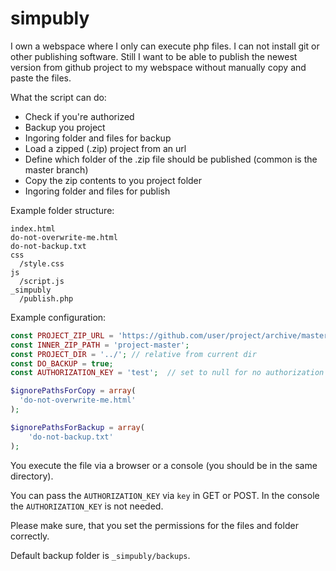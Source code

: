 simpubly
========

I own a webspace where I only can execute php files. I can not install git or other publishing software. Still I want to be able to publish the newest version from github project to my webspace without manually copy and paste the files.

What the script can do:
* Check if you're authorized
* Backup you project
* Ingoring folder and files for backup
* Load a zipped (.zip) project from an url
* Define which folder of the .zip file should be published (common is the master branch)
* Copy the zip contents to you project folder
* Ingoring folder and files for publish


Example folder structure:

```
index.html
do-not-overwrite-me.html
do-not-backup.txt
css
  /style.css
js
  /script.js
_simpubly
  /publish.php
```

Example configuration:

```php
const PROJECT_ZIP_URL = 'https://github.com/user/project/archive/master.zip';
const INNER_ZIP_PATH = 'project-master';
const PROJECT_DIR = '../'; // relative from current dir
const DO_BACKUP = true;
const AUTHORIZATION_KEY = 'test';  // set to null for no authorization

$ignorePathsForCopy = array(
  'do-not-overwrite-me.html'
);

$ignorePathsForBackup = array(
    'do-not-backup.txt'
);
```

You execute the file via a browser or a console (you should be in the same directory).

You can pass the `AUTHORIZATION_KEY` via `key` in GET or POST. In the console the `AUTHORIZATION_KEY` is not needed.

Please make sure, that you set the permissions for the files and folder correctly.

Default backup folder is `_simpubly/backups`.









